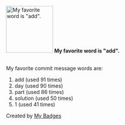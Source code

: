 <img src="https://my-badges.github.io/my-badges/favorite-word.png" alt="My favorite word is &quot;add&quot;." title="My favorite word is &quot;add&quot;." width="128">
<strong>My favorite word is &quot;add&quot;.</strong>
<br><br>

My favorite commit message words are:

1. add (used 91 times)
2. day (used 90 times)
3. part (used 86 times)
4. solution (used 50 times)
5. 1 (used 41 times)


Created by <a href="https://github.com/my-badges/my-badges">My Badges</a>